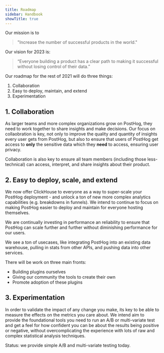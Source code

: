 ```yaml
---
title: Roadmap
sidebar: Handbook
showTitle: true
---
```


Our mission is to 

> "Increase the number of successful products in the world."

Our vision for 2023 is:

> “Everyone building a product has a clear path to making it successful without losing control of their data.”

Our roadmap for the rest of 2021 will do three things:
1. Collaboration
2. Easy to deploy, maintain, and extend
3. Experimentation

## 1. Collaboration

As larger teams and more complex organizations grow on PostHog, they need to work together to share insights and make decisions. Our focus on collaobration is key, not only to improve the quality and quantity of insights every user gets from PostHog, but also to ensure that users of PostHog get access to **only** the sensitive data which they **need** to access, ensuring user privacy.

Collaboration is also key to ensure all team members (including those less-technical) can access, interpret, and share insights about their product.

## 2. Easy to deploy, scale, and extend

We now offer ClickHouse to everyone as a way to super-scale your PostHog deployment - and unlock a ton of new more complex analytics capabilities (e.g. breakdowns in funnels). We intend to continue to focus on making PostHog easier to deploy and maintain for everyone hosting themselves. 

We are continually investing in performance an reliability to ensure that PostHog can scale further and further without diminishing performance for our users.

We see a ton of usecases, like integrating PostHog into an existing data warehouse, pulling in stats from other APIs, and pushing data into other services.

There will be work on three main fronts:
- Building plugins ourselves
- Giving our community the tools to create their own
- Promote adoption of these plugins

## 3. Experimentation

In order to validate the impact of any change you make, its key to be able to measure the effects on the metrics you care about. We intend aim to provide the foundational tools you need to run an A/B or multi-variate test and get a feel for how confident you can be about the results being positive or negative, without overcomplicating the experience with lots of raw and complex statistical analysis techniques.

Status: we provide simple A/B and multi-variate testing today.
